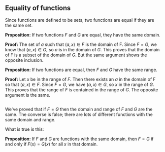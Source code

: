 ## Equality of functions

Since functions are defined to be sets, two functions are equal if they are the same set.

**Proposition:** If two functions $F$ and $G$ are equal, they have the same domain.

**Proof:** The set of $a$ such that $(a,x)\in F$ is the domain of F.  Since $F=G$, we know that
$(a,x)\in G$, so $a$ is in the domain of $G$.  This proves that the domain of F is a subset of the domain of $G$.
But the same argument shows the opposite inclusion.

**Proposition:** If two functions are equal, then $F$ and $G$ have the same range.

**Proof:** Let $x$ be in the range of $F$.  Then there exists an $a$ in the domain of F so that
$(a,x)\in F$.  Since $F=G$, we have $(a,x)\in G$, so $x$ in the range of $G$.  This proves
that the range of $F$ is contained in the range of $G$.  The opposite argument is the same.

##

We've proved that if $F=G$ then the domain and range of $F$ and $G$ are the same.  The converse
is false; there are lots of different functions with the same domain and range.

What is true is this:

**Proposition:** If $F$ and $G$ are functions with the same domain, then $F=G$ if and only if
$F(x)=G(x)$ for all $x$ in that domain.

